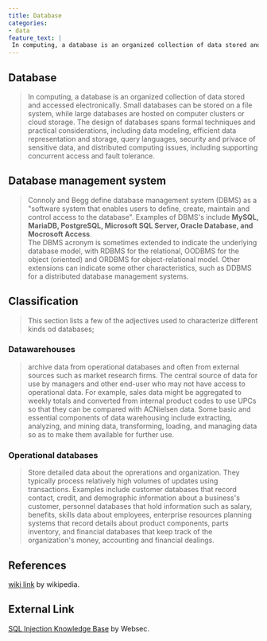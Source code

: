 ```yaml
---
title: Database
categories:
- data
feature_text: |
 In computing, a database is an organized collection of data stored and accessed electronically. Small databases can be stored on a file system, while large databases are hosted on computer clusters or cloud storage.
---
```


## Database

 > In computing, a database is an organized collection of data stored and accessed electronically. Small databases can be stored on a file system, while large databases are hosted on computer clusters or cloud storage. The design of databases spans formal techniques and practical considerations, including data modeling, efficient data representation and storage, query languages, security and privace of sensitive data, and distributed computing issues, including supporting concurrent access and fault tolerance.

## Database management system

> Connoly and Begg define database management system (DBMS) as a "software system that enables users to define, create, maintain and control access to the database". Examples of DBMS's include **MySQL, MariaDB, PostgreSQL, Microsoft SQL Server, Oracle Database, and Mocrosoft Access**.  
The DBMS acronym is sometimes extended to indicate the underlying database model, with RDBMS for the relational, OODBMS for the object (oriented) and ORDBMS for object-relational model. Other extensions can indicate some other characteristics, such as DDBMS for a distributed database management systems.

## Classification

> This section lists a few of the adjectives used to characterize different kinds od databases;

### Datawarehouses

> archive data from operational databases and often from external sources such as market research firms. The central source of data for use by managers and other end-user who may not have access to operational data. For example, sales data might be aggregated to weekly totals and converted from internal product codes to use UPCs so that they can be compared with ACNielsen data. Some basic and essential components of data warehousing include extracting, analyzing, and mining data, transforming, loading, and managing data so as to make them available for further use.

### Operational databases

> Store detailed data about the oprerations and organization. They typically process relatively high volumes of updates using transactions. Examples include customer databases that record contact, credit, and demographic information about a business's customer, personnel databases that hold information such as salary, benefits, skills data about employees, enterprise resources planning systems that record details about product components, parts inventory, and financial databases that keep track of the organization's money, accounting and financial dealings.

## References

[wiki link](https://en.wikipedia.org/wiki/SQL_injection) by wikipedia.

## External Link

[SQL Injection Knowledge Base](https://www.websec.ca/kb/sql_injection) by Websec.
